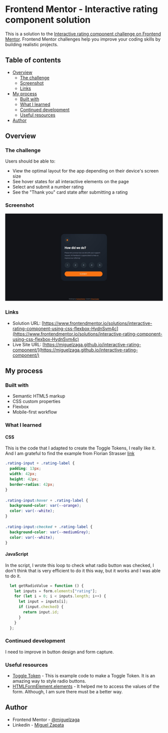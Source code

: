 # Frontend Mentor - Interactive rating component solution

This is a solution to the [Interactive rating component challenge on Frontend Mentor](https://www.frontendmentor.io/challenges/interactive-rating-component-koxpeBUmI). Frontend Mentor challenges help you improve your coding skills by building realistic projects. 

## Table of contents

- [Overview](#overview)
  - [The challenge](#the-challenge)
  - [Screenshot](#screenshot)
  - [Links](#links)
- [My process](#my-process)
  - [Built with](#built-with)
  - [What I learned](#what-i-learned)
  - [Continued development](#continued-development)
  - [Useful resources](#useful-resources)
- [Author](#author)

## Overview

### The challenge

Users should be able to:

- View the optimal layout for the app depending on their device's screen size
- See hover states for all interactive elements on the page
- Select and submit a number rating
- See the "Thank you" card state after submitting a rating

### Screenshot

![](./screenshot.jpg)

### Links

- Solution URL: [https://www.frontendmentor.io/solutions/interactive-rating-component-using-css-flexbox-HydnSvm4c](https://www.frontendmentor.io/solutions/interactive-rating-component-using-css-flexbox-HydnSvm4c)
- Live Site URL: [https://miguelzaga.github.io/interactive-rating-component/](https://miguelzaga.github.io/interactive-rating-component/)

## My process

### Built with

- Semantic HTML5 markup
- CSS custom properties
- Flexbox
- Mobile-first workflow

### What I learned

#### CSS
This is the code that I adapted to create the Toggle Tokens, I really like it.
And I am grateful to find the example from Florian Strasser [link](https://codepen.io/flostrasser/details/QWNBvjo)
```css
.rating-input + .rating-label {
  padding: 13px;
  width: 42px;
  height: 42px;
  border-radius: 42px;
}

.rating-input:hover + .rating-label {
  background-color: var(--orange);
  color: var(--white);
}

.rating-input:checked + .rating-label {
  background-color: var(--mediumGrey);
  color: var(--white);
}

```
#### JavaScript

In the script, I wrote this loop to check what radio button was checked, I don't think that is very efficient to do it this way, but it works and I was able to do it.
```js
  let getRadioValue = function () {
    let inputs = form.elements["rating"];
    for (let i = 0; i < inputs.length; i++) {
      let input = inputs[i];
      if (input.checked) {
        return input.id;
      }
    }
  };
```

### Continued development

I need to improve in button design and form capture.

### Useful resources

- [Toggle Token](https://codepen.io/flostrasser/details/QWNBvjo) - This is example code to make a Toggle Token. It is an amazing way to style radio buttons.
- [HTMLFormElement.elements](https://developer.mozilla.org/en-US/docs/Web/API/HTMLFormElement/elements) - It helped me to access the values of the form. Although, I am sure there must be a better way.

## Author

- Frontend Mentor - [@miguelzaga](https://www.frontendmentor.io/profile/miguelzaga)
- Linkedin - [Miguel Zapata](https://www.linkedin.com/in/miguelzaga/)